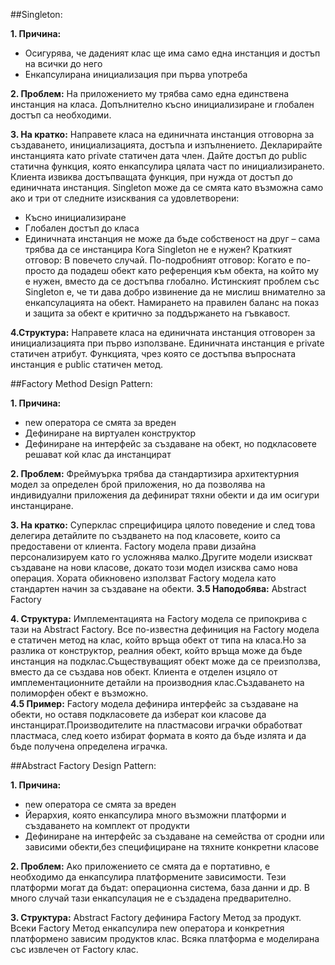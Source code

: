 ##Singleton:

**1. Причина:** 
*	Осигурява, че даденият клас ще има само една инстанция и достъп на всички до него
*	Енкапсулирана инициализация при първа употреба

**2. Проблем:** 
На приложението му трябва само една единствена инстанция на класа. Допълнително късно инициализиране и глобален достъп са необходими. 

**3. На кратко:**
Направете класа на единичната инстанция отговорна за създаването, инициализацията, достъпа и изпълнението. Декларирайте инстанцията като private статичен дата член. Дайте достъп до public статична функция, която енкапсулира цялата част по инициализирането. Клиента извиква достъпващата функция, при нужда от достъп до единичната инстанция.
Singleton може да се смята като възможна само ако и три от следните изисквания са удовлетворени:
*	Късно инициализиране
*	Глобален достъп до класа
*	Единичната инстанция не може да бъде собственост на друг – сама трябва да се инстанцира
Кога Singleton не е нужен? Краткият отговор: В повечето случай. По-подробният отговор: Когато е по-просто да подадеш обект като референция към обекта, на който му е нужен, вместо да се достъпва глобално. Истинският проблем със Singleton е, че ти дава добро извинение да не мислиш внимателно за енкапсулацията на обект. Намирането на правилен баланс на показ и защита за обект е критично за поддържането на гъвкавост.

**4.Структура:** 
Направете класа на единичната инстанция отговорен за инициализацията при първо използване. Единичната инстанция е private статичен атрибут. Функцията, чрез която се достъпва въпросната инстанция е public статичен метод.

##Factory Method Design Pattern:

**1. Причина:** 
*	new оператора се смята за вреден
*	Дефиниране на виртуален конструктор
*	Дефиниране на интерфейс за създаване на обект, но подкласовете решават кой клас да инстанцират

**2. Проблем:** 
Фреймуърка трябва да стандартизира архитектурния модел за определен брой приложения, но да позволява на индивидуални приложения да дефинират тяхни обекти и да им осигури инстанциране.

**3. На кратко:**
Суперклас спрецифицира цялото поведение и след това делегира детайлите по създването на под класовете, които са предоставени от клиента.
Factory модела прави дизайна персонализируем като го усложнява малко.Другите модели изискват създаване на нови класове, докато този модел изисква само нова операция.
Хората обикновено използват Factory модела като стандартен начин за създаване на обекти.
**3.5 Наподобява:** Abstract Factory

**4. Структура:**
Имплементацията на Factory модела се припокрива с тази на Abstract Factory. 
Все по-известна дефиниция на Factory модела е статичен метод на клас, който връща обект от типа на класа.Но за разлика от конструктор, реалния обект, който връща може да бъде инстанция на подклас.Съществуващият обект може да се преизползва, вместо да се създава нов обект.
Клиента е отделен изцяло от имплементационните детайли на производния клас.Създаването на полиморфен обект е възможно.  
**4.5 Пример:**
Factory модела дефинира интерфейс за създаване на обекти, но оставя подкласовете да изберат кои класове да инстанцират.Производителите на пластмасови играчки обработват пластмаса, след което избират формата в която да бъде излята и да бъде получена определена играчка. 

##Abstract Factory Design Pattern:

**1. Причина:** 
*	new оператора се смята за вреден
*	Йерархия, която енкапсулира много възможни платформи и създаването на комплект от продукти
*	Дефиниране на интерфейс за създаване на семейства от сродни или зависими обекти,без специфициране на тяхните конкретни класове

**2. Проблем:** 
Ако приложението се смята да е портативно, е необходимо да енкапсулира платформените зависимости. Тези платформи могат да бъдат: операционна система, база данни и др. В много случай тази енкапсулация не е създадена предварително.

**3. Структура:**
Abstract Factory дефинира Factory Метод за продукт. Всеки Factory Метод енкапсулира new оператора и конкретния платформено зависим продуктов клас. Всяка платформа е моделирана със извлечен от Factory клас.
